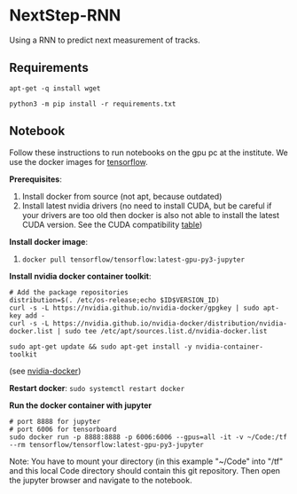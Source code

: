 # NextStep-RNN

Using a RNN to predict next measurement of tracks.

## Requirements

`apt-get -q install wget`

`python3 -m pip install -r requirements.txt`

## Notebook

Follow these instructions to run notebooks on the gpu pc at the institute.
We use the docker images for [tensorflow](https://www.tensorflow.org/install/docker).


**Prerequisites**:
1. Install docker from source (not apt, because outdated)
2. Install latest nvidia drivers (no need to install CUDA, but be careful if your drivers are too old then docker is also not able to install the latest CUDA version. See the CUDA compatibility [table](https://docs.nvidia.com/deploy/cuda-compatibility/index.html#binary-compatibility__table-toolkit-driver))

**Install docker image**:
1. `docker pull tensorflow/tensorflow:latest-gpu-py3-jupyter`

**Install nvidia docker container toolkit**:
```
# Add the package repositories
distribution=$(. /etc/os-release;echo $ID$VERSION_ID)
curl -s -L https://nvidia.github.io/nvidia-docker/gpgkey | sudo apt-key add -
curl -s -L https://nvidia.github.io/nvidia-docker/distribution/nvidia-docker.list | sudo tee /etc/apt/sources.list.d/nvidia-docker.list

sudo apt-get update && sudo apt-get install -y nvidia-container-toolkit
```
(see [nvidia-docker](https://github.com/NVIDIA/nvidia-docker))

**Restart docker**:
`sudo systemctl restart docker`

**Run the docker container with jupyter**
```
# port 8888 for jupyter
# port 6006 for tensorboard
sudo docker run -p 8888:8888 -p 6006:6006 --gpus=all -it -v ~/Code:/tf --rm tensorflow/tensorflow:latest-gpu-py3-jupyter
```

Note: You have to mount your directory (in this example "~/Code" into "/tf" and this local Code directory
should contain this git repository. Then open the jupyter browser and navigate to the notebook.
